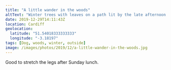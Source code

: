 ```yaml
---
title: "A little wander in the woods"
altText: "Winter trees with leaves on a path lit by the late afternoon sun"
date: 2019-12-29T14:11:43Z
location: Cardiff
geolocation: 
  latitude: "51.54018333333333"
  longitude: "-3.18197"
tags: [Dog, woods, winter, outside]
image: /images/photos/2019/12/a-little-wander-in-the-woods.jpg
---
```

Good to stretch the legs after Sunday lunch. 